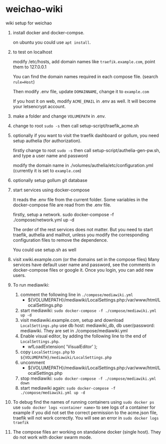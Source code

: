 # weichao-wiki
wiki setup for weichao

1. install docker and docker-compse.

    on ubuntu you could use `apt install`.

1. to test on localhost

    modify /etc/hosts, add domain names like `traefik.example.com`, point them to 127.0.0.1

    You can find the domain names required in each compose file. (search `rule=Host`)

    Then modify .env file, update `DOMAINNAME`, change it to `example.com`

    If you host it on web, modify `ACME_EMAIL` in .env as well. It will become your letsencrypt account.

1. make a folder and change `VOLUMEPATH` in .env.

1. change to root `sudo -s`
    then call setup-script/traefik_acme.sh

1. optionally if you want to visit the traefik dashboard or gollum, you need setup authelia (for authorization).

    firstly change to root `sudo -s`
    then call setup-script/authelia-gen-pw.sh, and type a user name and password

    modify the domain name in ./volumes/authelia/etc/configuration.yml (currently it is set to `example.com`)

1. optionally setup gollum git database

1. start services using docker-compose

    It reads the .env file from the current folder. Some variables in the docker-compose file are read from the .env file.

    firstly, setup a network.
    sudo docker-compose -f ./compose/network.yml up -d

    The order of the rest services does not matter.
    But you need to start traefik, authelia and mailhot, unless you modify the corresponding configuration files to remove the dependence.

    You could use setup.sh as well

1. visit xwiki.example.com (or the domains set in the compose files)
    Many services have default user name and password, see the comments in docker-compose files or google it.
    Once you login, you can add new users.

1. To run mediawiki:
   
   1. comment the following line in `./compose/mediawiki.yml`
      - ${VOLUMEPATH}/mediawiki/LocalSettings.php:/var/www/html/LocalSettings.php 
   1. start mediawiki: `sudo docker-compose -f ./compose/mediawiki.yml up -d`
   1. visit mediawiki.example.com, setup and download `LocalSettings.php`
      use db host: mediawiki_db, db user/password: mediawiki. They are set in ./compose/mediawiki.yml
   1. Enable visual editor, by adding the following line to the end of `LocalSettings.php`.
      - wfLoadExtension( 'VisualEditor' );
   1. copy `LocalSettings.php` to `${VOLUMEPATH}/mediawiki/LocalSettings.php`
   1. uncomment 
      - ${VOLUMEPATH}/mediawiki/LocalSettings.php:/var/www/html/LocalSettings.php 
   1. stop mediawiki: `sudo docker-compose -f ./compose/mediawiki.yml down`
   1. start mediawiki again: `sudo docker-compose -f ./compose/mediawiki.yml up -d`

1. To debug
    find the names of running containers using `sudo docker ps`
    use `sudo docker logs <container name>` to see logs of a container
    for example if you did not set the correct permission to the acme.json file, traefik will not work correctly. You will see an error in `sudo docker logs traefik`

1. The compose files arr working on standalone docker (single host). They do not work with docker swarm mode.
